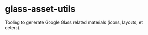 glass-asset-utils
=================

Tooling to generate Google Glass related materials (icons, layouts, et cetera).
